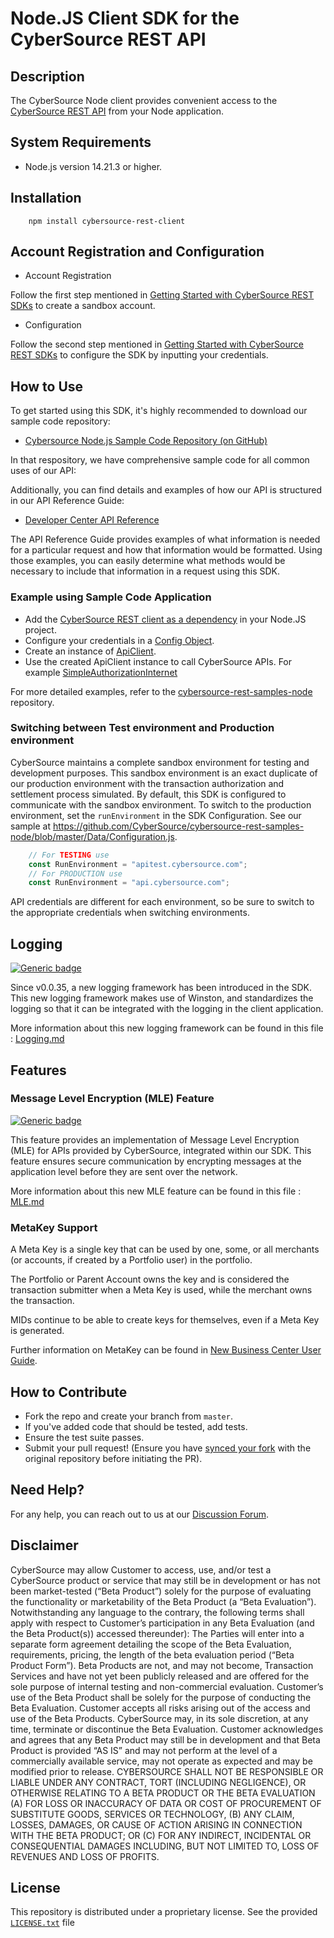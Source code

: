 
# Node.JS Client SDK for the CyberSource REST API

## Description

The CyberSource Node client provides convenient access to the [CyberSource REST API](https://developer.cybersource.com/api/reference/api-reference.html) from your Node application.

## System Requirements

* Node.js version 14.21.3 or higher.

## Installation

```shell
    npm install cybersource-rest-client
```

## Account Registration and Configuration

* Account Registration

Follow the first step mentioned in [Getting Started with CyberSource REST SDKs](https://developer.cybersource.com/hello-world/rest-api-sdks.html#gettingstarted) to create a sandbox account.

* Configuration

Follow the second step mentioned in [Getting Started with CyberSource REST SDKs](https://developer.cybersource.com/hello-world/rest-api-sdks.html#gettingstarted) to configure the SDK by inputting your credentials.

## How to Use

To get started using this SDK, it's highly recommended to download our sample code repository:

* [Cybersource Node.js Sample Code Repository (on GitHub)](https://github.com/CyberSource/cybersource-rest-samples-node)

In that respository, we have comprehensive sample code for all common uses of our API:

Additionally, you can find details and examples of how our API is structured in our API Reference Guide:

* [Developer Center API Reference](https://developer.cybersource.com/api/reference/api-reference.html)

The API Reference Guide provides examples of what information is needed for a particular request and how that information would be formatted. Using those examples, you can easily determine what methods would be necessary to include that information in a request using this SDK.

### Example using Sample Code Application

* Add the [CyberSource REST client as a dependency](https://github.com/CyberSource/cybersource-rest-samples-node/blob/2dceb63f2fc5eb01150d1c7a9d935b291f52012f/package.json#L16C5-L16C41) in your Node.JS project.
* Configure your credentials in a [Config Object](https://github.com/CyberSource/cybersource-rest-samples-node/blob/2dceb63f2fc5eb01150d1c7a9d935b291f52012f/Data/Configuration.js#L40C1-L70C2).
* Create an instance of [ApiClient](https://github.com/CyberSource/cybersource-rest-samples-node/blob/2dceb63f2fc5eb01150d1c7a9d935b291f52012f/Samples/Payments/Payments/simple-authorizationinternet.js#L11).
* Use the created ApiClient instance to call CyberSource APIs. For example [SimpleAuthorizationInternet](https://github.com/CyberSource/cybersource-rest-samples-node/blob/2dceb63f2fc5eb01150d1c7a9d935b291f52012f/Samples/Payments/Payments/simple-authorizationinternet.js#L56C3-L71C6)

For more detailed examples, refer to the [cybersource-rest-samples-node](https://github.com/CyberSource/cybersource-rest-samples-node) repository.

### Switching between Test environment and Production environment

CyberSource maintains a complete sandbox environment for testing and development purposes. This sandbox environment is an exact duplicate of our production environment with the transaction authorization and settlement process simulated. By default, this SDK is configured to communicate with the sandbox environment. To switch to the production environment, set the `runEnvironment` in the SDK Configuration.  See our sample at <https://github.com/CyberSource/cybersource-rest-samples-node/blob/master/Data/Configuration.js>.

```javascript
    // For TESTING use
    const RunEnvironment = "apitest.cybersource.com";
    // For PRODUCTION use
    const RunEnvironment = "api.cybersource.com";
```

API credentials are different for each environment, so be sure to switch to the appropriate credentials when switching environments.

## Logging

[![Generic badge](https://img.shields.io/badge/LOGGING-NEW-GREEN.svg)](https://shields.io/)

Since v0.0.35, a new logging framework has been introduced in the SDK. This new logging framework makes use of Winston, and standardizes the logging so that it can be integrated with the logging in the client application.

More information about this new logging framework can be found in this file : [Logging.md](Logging.md)

## Features

### Message Level Encryption (MLE) Feature
[![Generic badge](https://img.shields.io/badge/MLE-NEW-GREEN.svg)](https://shields.io/)

This feature provides an implementation of Message Level Encryption (MLE) for APIs provided by CyberSource, integrated within our SDK. This feature ensures secure communication by encrypting messages at the application level before they are sent over the network.

More information about this new MLE feature can be found in this file : [MLE.md](MLE.md)

### MetaKey Support

A Meta Key is a single key that can be used by one, some, or all merchants (or accounts, if created by a Portfolio user) in the portfolio.

The Portfolio or Parent Account owns the key and is considered the transaction submitter when a Meta Key is used, while the merchant owns the transaction.

MIDs continue to be able to create keys for themselves, even if a Meta Key is generated.

Further information on MetaKey can be found in [New Business Center User Guide](https://developer.cybersource.com/library/documentation/dev_guides/Business_Center/New_Business_Center_User_Guide.pdf).

## How to Contribute

* Fork the repo and create your branch from `master`.
* If you've added code that should be tested, add tests.
* Ensure the test suite passes.
* Submit your pull request! (Ensure you have [synced your fork](https://docs.github.com/en/pull-requests/collaborating-with-pull-requests/working-with-forks/syncing-a-fork) with the original repository before initiating the PR).


## Need Help?

For any help, you can reach out to us at our [Discussion Forum](https://community.developer.cybersource.com/t5/cybersource-APIs/bd-p/api).

## Disclaimer

CyberSource may allow Customer to access, use, and/or test a CyberSource product or service that may still be in development or has not been market-tested (“Beta Product”) solely for the purpose of evaluating the functionality or marketability of the Beta Product (a “Beta Evaluation”). Notwithstanding any language to the contrary, the following terms shall apply with respect to Customer’s participation in any Beta Evaluation (and the Beta Product(s)) accessed thereunder): The Parties will enter into a separate form agreement detailing the scope of the Beta Evaluation, requirements, pricing, the length of the beta evaluation period (“Beta Product Form”). Beta Products are not, and may not become, Transaction Services and have not yet been publicly released and are offered for the sole purpose of internal testing and non-commercial evaluation. Customer’s use of the Beta Product shall be solely for the purpose of conducting the Beta Evaluation. Customer accepts all risks arising out of the access and use of the Beta Products. CyberSource may, in its sole discretion, at any time, terminate or discontinue the Beta Evaluation. Customer acknowledges and agrees that any Beta Product may still be in development and that Beta Product is provided “AS IS” and may not perform at the level of a commercially available service, may not operate as expected and may be modified prior to release. CYBERSOURCE SHALL NOT BE RESPONSIBLE OR LIABLE UNDER ANY CONTRACT, TORT (INCLUDING NEGLIGENCE), OR OTHERWISE RELATING TO A BETA PRODUCT OR THE BETA EVALUATION (A) FOR LOSS OR INACCURACY OF DATA OR COST OF PROCUREMENT OF SUBSTITUTE GOODS, SERVICES OR TECHNOLOGY, (B) ANY CLAIM, LOSSES, DAMAGES, OR CAUSE OF ACTION ARISING IN CONNECTION WITH THE BETA PRODUCT; OR (C) FOR ANY INDIRECT, INCIDENTAL OR CONSEQUENTIAL DAMAGES INCLUDING, BUT NOT LIMITED TO, LOSS OF REVENUES AND LOSS OF PROFITS.

## License

This repository is distributed under a proprietary license. See the provided [`LICENSE.txt`](/license.txt) file

